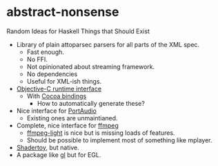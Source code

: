 # abstract-nonsense
Random Ideas for Haskell Things that Should Exist

- Library of plain attoparsec parsers for all parts of the XML spec.
    - Fast enough.
    - No FFI.
    - Not opinionated about streaming framework.
    - No dependencies
    - Useful for XML-ish things.
- [Objective-C runtime interface](https://github.com/traviswhitaker/objc-runtime)
    - With [Cocoa bindings](https://github.com/traviswhitaker/cocoa)
        - How to automatically generate these?
- Nice interface for [PortAudio](http://portaudio.com/docs/v19-doxydocs/api_overview.html)
    - Existing ones are unmaintianed.
- Complete, nice interface for [ffmpeg](https://ffmpeg.org/doxygen/trunk/index.html)
    - [ffmpeg-light](https://hackage.haskell.org/package/ffmpeg-light) is nice
      but is missing loads of features.
    - Should be possible to implement most of something like mplayer.
- [Shadertoy](https://www.shadertoy.com/), but native.
- A package like [gl](https://hackage.haskell.org/package/gl) but for EGL.
